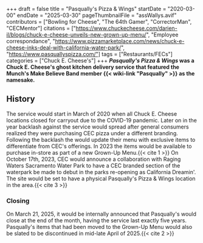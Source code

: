 +++
draft = false
title = "Pasqually's Pizza & Wings"
startDate = "2020-03-00"
endDate = "2025-03-30"
pageThumbnailFile = "assWallys.avif"
contributors = ["Bowling for Cheese", "The 64th Gamer", "CorrectorMan", "CECMentor"]
citations = ["https://www.chuckecheese.com/darien-il/blogs/chuck-e-cheese-unveils-new-grown-up-menu/", "Employee correspondance", "https://www.pizzamarketplace.com/news/chuck-e-cheese-inks-deal-with-california-water-park/", "https://www.pasquallyspizza.com/"]
tags = ["Restaurants/FECs"]
categories = ["Chuck E. Cheese's"]
+++
***Pasqually's Pizza & Wings* was a Chuck E. Cheese's ghost kitchen delivery service that featured the Munch's Make Believe Band member {{< wiki-link "Pasqually" >}} as the namesake.**

## History

The service would start in March of 2020 when all Chuck E. Cheese locations closed for carryout due to the COVID-19 pandemic. Later on in the year backlash against the service would spread after general consumers realized they were purchasing CEC pizza under a different branding. Following the backlash the would update their menu with exclusive items to differentiate from CEC's offerings. In 2023 the items would be available to purchase in-store as part of a new Grown-Up Menu.{{< cite 1 >}} On October 17th, 2023, CEC would announce a collaboration with Raging Waters Sacramento Water Park to have a CEC branded section of the waterpark be made to debut in the parks re-opening as California Dreamin'. The site would be set to have a physical Pasqually's Pizza & Wings location in the area.{{< cite 3 >}}

### Closing

On March 21, 2025, it would be internally announced that Pasqually's would close at the end of the month, having the service last exactly five years. Pasqually's items that had been moved to the Grown-Up Menu would also be slated to be discontinued in mid-late April of 2025.{{< cite 2 >}}
